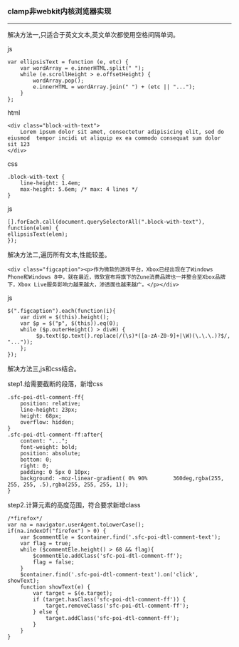 ### clamp非webkit内核浏览器实现
***

解决方法一,只适合于英文文本,英文单次都使用空格间隔单词。

js

	var ellipsisText = function (e, etc) {
    	var wordArray = e.innerHTML.split(" ");
    	while (e.scrollHeight > e.offsetHeight) {
       	 	wordArray.pop();
       	 	e.innerHTML = wordArray.join(" ") + (etc || "...");
    	}
	};
	
html

	<div class="block-with-text">
    	Lorem ipsum dolor sit amet, consectetur adipisicing elit, sed do eiusmod  tempor incidi ut aliquip ex ea commodo consequat sum dolor sit 123
	</div>
	
css 

	.block-with-text {
    	line-height: 1.4em;
   	 	max-height: 5.6em; /* max: 4 lines */
	}
	
js

	[].forEach.call(document.querySelectorAll(".block-with-text"), function(elem) {
    ellipsisText(elem);
	});
	
	
解决方法二,遍历所有文本,性能较差。


	<div class="figcaption"><p>作为微软的游戏平台，Xbox已经出现在了Windows Phone和Windows 8中，就在最近，微软宣布将旗下的Zune消费品牌也一并整合至Xbox品牌下，Xbox Live服务影响力越来越大，渗透面也越来越广。</p></div>
	
	
	
js

	$(".figcaption").each(function(i){
    	var divH = $(this).height();
    	var $p = $("p", $(this)).eq(0);
    	while ($p.outerHeight() > divH) {
       		 $p.text($p.text().replace(/(\s)*([a-zA-Z0-9]+|\W)(\.\.\.)?$/, "..."));
    	};
	});
	
解决方法三,js和css结合。

step1.给需要截断的段落，新增css

	.sfc-poi-dtl-comment-ff{
		position: relative;
    	line-height: 23px;
    	height: 68px;
   	 	overflow: hidden;
	}
	.sfc-poi-dtl-comment-ff:after{
   		content: "...";
   	 	font-weight: bold;
   	 	position: absolute;
   		bottom: 0;
   		right: 0;
  		padding: 0 5px 0 10px;
   	 	background: -moz-linear-gradient( 0% 90% 		360deg,rgba(255, 255, 255, .5),rgba(255, 255, 255, 1));
	}	
	
step2.计算元素的高度范围，符合要求新增class

	/*firefox*/
    var na = navigator.userAgent.toLowerCase();
    if(na.indexOf("firefox") > 0) {  
        var $commentEle = $container.find('.sfc-poi-dtl-comment-text');
        var flag = true;
        while ($commentEle.height() > 68 && flag){
        	$commentEle.addClass('sfc-poi-dtl-comment-ff');
            flag = false;
        }
        $container.find('.sfc-poi-dtl-comment-text').on('click', showText);
        function showText(e) {
            var target = $(e.target);
            if (target.hasClass('sfc-poi-dtl-comment-ff')) {
                target.removeClass('sfc-poi-dtl-comment-ff');
            } else {
                target.addClass('sfc-poi-dtl-comment-ff');
            }
        }
    }